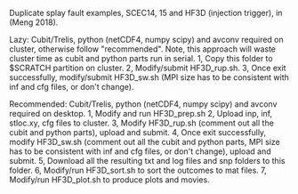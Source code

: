 Duplicate splay fault examples, SCEC14, 15 and HF3D (injection trigger), in (Meng 2018).

Lazy: Cubit/Trelis, python (netCDF4, numpy scipy) and avconv required on cluster, otherwise follow "recommended". Note, this approach will waste cluster time as cubit and python parts run in serial. 
1, Copy this folder to $SCRATCH partition on cluster.
2, Modify/submit HF3D_rup.sh. 
3, Once exit successfully, modify/submit HF3D_sw.sh (MPI size has to be consistent with inf and cfg files, or don't change).

Recommended: Cubit/Trelis, python (netCDF4, numpy scipy) and avconv required on desktop.
1, Modify and run HF3D_prep.sh 
2, Upload inp, inf, stloc.xy, cfg files to cluster.
3, Modify HF3D_rup.sh (comment out all the cubit and python parts), upload and submit.
4, Once exit successfully, modify HF3D_sw.sh (comment out all the cubit and python parts, MPI size has to be consistent with inf and cfg files, or don't change), upload and submit.
5, Download all the resulting txt and log files and snp folders to this folder.
6, Modify/run HF3D_sort.sh to sort the outcomes to mat files.
7, Modify/run HF3D_plot.sh to produce plots and movies.
